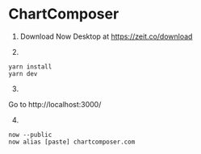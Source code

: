 # ChartComposer

1) Download Now Desktop at https://zeit.co/download

2)
```
yarn install
yarn dev
```

3)
Go to http://localhost:3000/

4)
```
now --public
now alias [paste] chartcomposer.com
```
